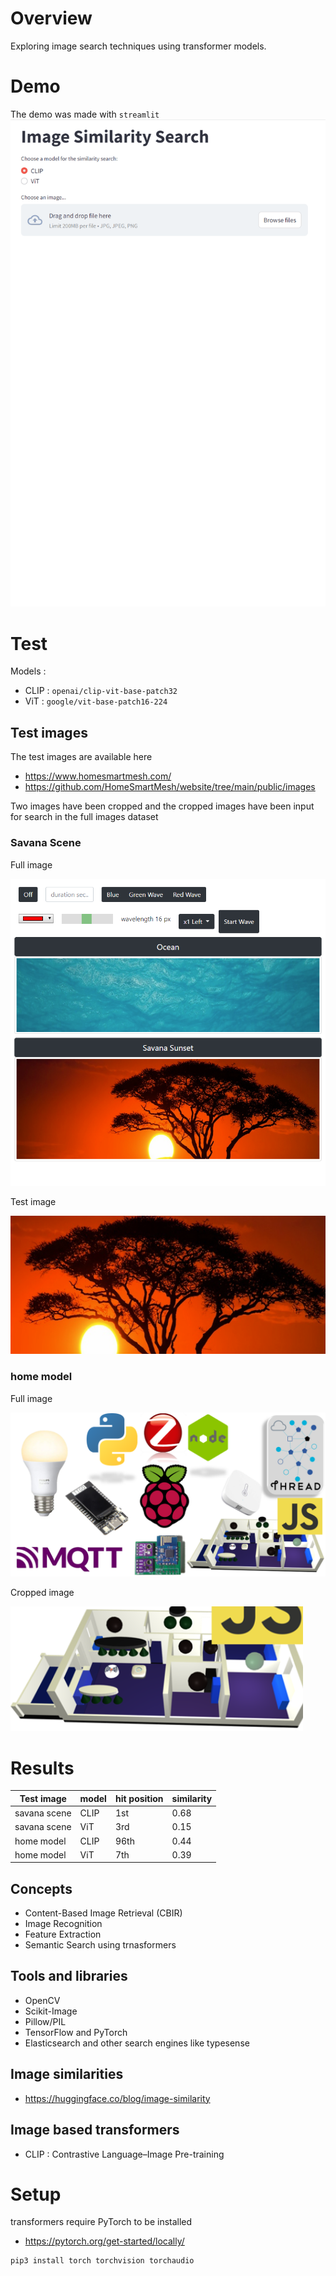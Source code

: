 # Overview
Exploring image search techniques using transformer models.

# Demo
The demo was made with `streamlit`
![drop similarity](./images-similarity-clip-vit.gif)

# Test
Models :
* CLIP : `openai/clip-vit-base-patch32`
* ViT : `google/vit-base-patch16-224`

## Test images
The test images are available here
- https://www.homesmartmesh.com/
- https://github.com/HomeSmartMesh/website/tree/main/public/images

Two images have been cropped and the cropped images have been input for search in the full images dataset

### Savana Scene

Full image

![full scene](./test-images/full-scene.jpg)

Test image

![test scene](./test-images/scene.png)

### home model

Full image

![full](./test-images/full-image.png)

Cropped image

![cropped](./test-images/crop.png)

# Results
|Test image |model | hit position | similarity|
|-----------|------|--------------|-----------|
| savana scene|CLIP | 1st  |0.68 |
| savana scene|ViT | 3rd |  0.15 |
| home model|CLIP | 96th |  0.44 |
| home model|ViT | 7th  |0.39 |

## Concepts
* Content-Based Image Retrieval (CBIR)
* Image Recognition
* Feature Extraction
* Semantic Search using trnasformers
## Tools and libraries
* OpenCV
* Scikit-Image
* Pillow/PIL
* TensorFlow and PyTorch
* Elasticsearch and other search engines like typesense

## Image similarities
* https://huggingface.co/blog/image-similarity

## Image based transformers
* CLIP : Contrastive Language–Image Pre-training

# Setup
transformers require PyTorch to be installed
* https://pytorch.org/get-started/locally/

```cmd
pip3 install torch torchvision torchaudio
```

